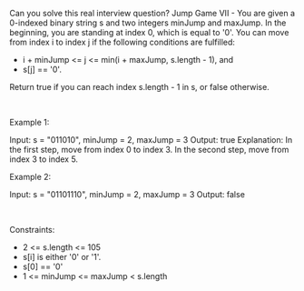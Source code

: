 Can you solve this real interview question? Jump Game VII - You are given a 0-indexed binary string s and two integers minJump and maxJump. In the beginning, you are standing at index 0, which is equal to '0'. You can move from index i to index j if the following conditions are fulfilled:

 * i + minJump <= j <= min(i + maxJump, s.length - 1), and
 * s[j] == '0'.

Return true if you can reach index s.length - 1 in s, or false otherwise.

 

Example 1:


Input: s = "011010", minJump = 2, maxJump = 3
Output: true
Explanation:
In the first step, move from index 0 to index 3. 
In the second step, move from index 3 to index 5.


Example 2:


Input: s = "01101110", minJump = 2, maxJump = 3
Output: false


 

Constraints:

 * 2 <= s.length <= 105
 * s[i] is either '0' or '1'.
 * s[0] == '0'
 * 1 <= minJump <= maxJump < s.length